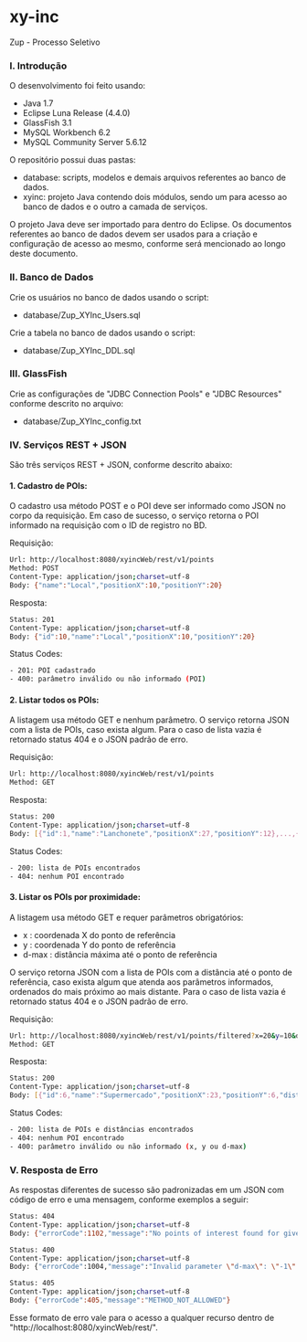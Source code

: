 # xy-inc
Zup - Processo Seletivo

### I. Introdução

O desenvolvimento foi feito usando:

- Java 1.7
- Eclipse Luna Release (4.4.0)
- GlassFish 3.1
- MySQL Workbench 6.2
- MySQL Community Server 5.6.12

O repositório possui duas pastas:

- database: scripts, modelos e demais arquivos referentes ao banco de dados.
- xyinc: projeto Java contendo dois módulos, sendo um para acesso ao banco de dados e o outro a camada de serviços.

O projeto Java deve ser importado para dentro do Eclipse.
Os documentos referentes ao banco de dados devem ser usados para a criação e configuração de acesso ao mesmo, conforme será mencionado ao longo deste documento.

### II. Banco de Dados

Crie os usuários no banco de dados usando o script:

- database/Zup_XYInc_Users.sql

Crie a tabela no banco de dados usando o script:

- database/Zup_XYInc_DDL.sql

### III. GlassFish

Crie as configurações de "JDBC Connection Pools" e "JDBC Resources" conforme descrito no arquivo:

- database/Zup_XYInc_config.txt

### IV. Serviços REST + JSON

São três serviços REST + JSON, conforme descrito abaixo:

#### 1. Cadastro de POIs:

O cadastro usa método POST e o POI deve ser informado como JSON no corpo da requisição.
Em caso de sucesso, o serviço retorna o POI informado na requisição com o ID de registro no BD.

Requisição:
```sh
Url: http://localhost:8080/xyincWeb/rest/v1/points
Method: POST
Content-Type: application/json;charset=utf-8
Body: {"name":"Local","positionX":10,"positionY":20}
```
Resposta:
```sh
Status: 201
Content-Type: application/json;charset=utf-8
Body: {"id":10,"name":"Local","positionX":10,"positionY":20}
```
Status Codes:
```sh
- 201: POI cadastrado
- 400: parâmetro inválido ou não informado (POI)
```

#### 2. Listar todos os POIs:

A listagem usa método GET e nenhum parâmetro.
O serviço retorna JSON com a lista de POIs, caso exista algum.
Para o caso de lista vazia é retornado status 404 e o JSON padrão de erro.

Requisição:
```sh
Url: http://localhost:8080/xyincWeb/rest/v1/points
Method: GET
```
Resposta:
```sh
Status: 200
Content-Type: application/json;charset=utf-8
Body: [{"id":1,"name":"Lanchonete","positionX":27,"positionY":12},...,{"id":10,"name":"Park","positionX":58,"positionY":56}]
```
Status Codes:
```sh
- 200: lista de POIs encontrados
- 404: nenhum POI encontrado
```

#### 3. Listar os POIs por proximidade:

A listagem usa método GET e requer parâmetros obrigatórios:

- x : coordenada X do ponto de referência
- y : coordenada Y do ponto de referência
- d-max : distância máxima até o ponto de referência

O serviço retorna JSON com a lista de POIs com a distância até o ponto de referência, caso exista algum que atenda aos parâmetros informados, ordenados do mais próximo ao mais distante.
Para o caso de lista vazia é retornado status 404 e o JSON padrão de erro.

Requisição:
```sh
Url: http://localhost:8080/xyincWeb/rest/v1/points/filtered?x=20&y=10&d-max=10
Method: GET
```
Resposta:
```sh
Status: 200
Content-Type: application/json;charset=utf-8
Body: [{"id":6,"name":"Supermercado","positionX":23,"positionY":6,"distance":5.0},...,{"id":5,"name":"Pub","positionX":12,"positionY":8,"distance":8.2}]
```
Status Codes:
```sh
- 200: lista de POIs e distâncias encontrados
- 404: nenhum POI encontrado
- 400: parâmetro inválido ou não informado (x, y ou d-max)
```

### V. Resposta de Erro

As respostas diferentes de sucesso são padronizadas em um JSON com código de erro e uma mensagem, conforme exemplos a seguir:
```sh
Status: 404
Content-Type: application/json;charset=utf-8
Body: {"errorCode":1102,"message":"No points of interest found for given parameters (x: 100, y: 115, d-max: 1)"}
```
```sh
Status: 400
Content-Type: application/json;charset=utf-8
Body: {"errorCode":1004,"message":"Invalid parameter \"d-max\": \"-1\" (Invalid value)"}
```
```sh
Status: 405
Content-Type: application/json;charset=utf-8
Body: {"errorCode":405,"message":"METHOD_NOT_ALLOWED"}
```
Esse formato de erro vale para o acesso a qualquer recurso dentro de "http://localhost:8080/xyincWeb/rest/".

